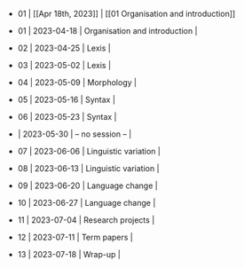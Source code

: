 - 01 | [[Apr 18th, 2023]] | [[01 Organisation and introduction]]


- 01 |	2023-04-18	|	Organisation and introduction	|
- 02 |	2023-04-25	|	Lexis	|
- 03 |	2023-05-02	|	Lexis	|
- 04 |	2023-05-09	|	Morphology	|
- 05 |	2023-05-16	|	Syntax	|
- 06 |	2023-05-23	|	Syntax	|
- 	 |	2023-05-30	|	– no session –	|
- 07 |	2023-06-06	|	Linguistic variation	|
- 08 |	2023-06-13	|	Linguistic variation	|
- 09 |	2023-06-20	|	Language change	|
- 10 |	2023-06-27	|	Language change	|
- 11 |	2023-07-04	|	Research projects	|
- 12 |	2023-07-11	|	Term papers	|
- 13 |	2023-07-18	|	Wrap-up	|
